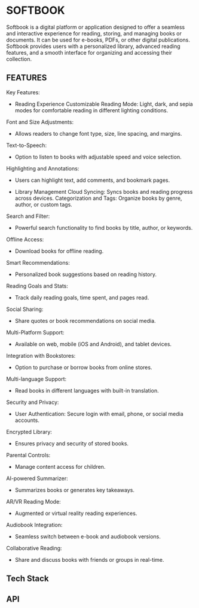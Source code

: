 # SOFTBOOK
Softbook is a digital platform or application designed to offer a seamless and interactive experience for reading, storing, and managing books or documents. It can be used for e-books, PDFs, or other digital publications. Softbook provides users with a personalized library, advanced reading features, and a smooth interface for organizing and accessing their collection.



## FEATURES

 Key Features:
- Reading Experience
Customizable Reading Mode:
Light, dark, and sepia modes for comfortable reading in different lighting conditions.

Font and Size Adjustments:
 - Allows readers to change font type, size, line spacing, and margins.

Text-to-Speech: 
- Option to listen to books with adjustable speed and voice selection.

 Highlighting and Annotations: 
- Users can highlight text, add comments, and bookmark pages.

- Library Management
Cloud Syncing: Syncs books and reading progress across devices.
Categorization and Tags: Organize books by genre, author, or custom tags.

Search and Filter: 
- Powerful search functionality to find books by title, author, or keywords.

Offline Access: 
- Download books for offline reading.

Smart Recommendations: 
- Personalized book suggestions based on reading history.

Reading Goals and Stats: 
- Track daily reading goals, time spent, and pages read.

Social Sharing: 
- Share quotes or book recommendations on social media.

Multi-Platform Support:
- Available on web, mobile (iOS and Android), and tablet devices.

Integration with Bookstores: 
- Option to purchase or borrow books from online stores.

Multi-language Support: 
- Read books in different languages with built-in translation.

Security and Privacy:
- User Authentication: Secure login with email, phone, or social media accounts.

Encrypted Library: 
- Ensures privacy and security of stored books.

Parental Controls: 
- Manage content access for children.

AI-powered Summarizer:
- Summarizes books or generates key takeaways.

AR/VR Reading Mode: 
- Augmented or virtual reality reading experiences.

Audiobook Integration: 
- Seamless switch between e-book and audiobook versions.

Collaborative Reading: 
- Share and discuss books with friends or groups in real-time.


## Tech Stack

## API









